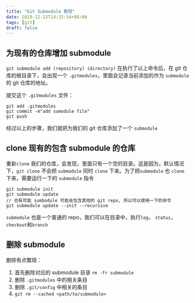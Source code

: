 ```yaml
---
title: "Git Submodule 教程"
date: 2019-12-22T14:32:54+08:00
tags: [git]
draft: false
---
```


## 为现有的仓库增加 submodule

`git submodule add (repository) (directory)`
在执行了以上命令后，在 git 仓库的根目录下，会出现一个 `.gitmodules`，里面会记录当前添加的作为 `submodule` 的 git 仓库的地址。

提交这个 `.gitmodules` 文件：
```
git add .gitmodules
git commit -m"add sumodule file"
git push
```

经过以上的步骤，我们就把为我们的 git 仓库添加了一个 `submodule`


## clone 现有的包含 submodule 的仓库

重新`clone` 我们的仓库，会发现，里面只有一个空的目录。这是因为，默认情况下，`git clone` 不会把 `submodule` 同时 `clone` 下来。为了把`submodule` 也 `clone` 下来，需要运行一下的 `submodule` 指令

```
git submodule init
git submodule update
// 也有可能 sumbodule 可能会包含其他的 git repo, 所以可以使用一下的命令
git submodule update --init --recursive

```

`submodule` 也是一个普通的 repo，我们可以在目录中，执行`log`， `status`， `checkout`和`branch`


## 删除 submodule 

删除有点繁琐：

1. 首先删除对应的 submodule 目录 `rm -fr submodule`
2. 删除 `.gitmodules` 中的相关条目
3. 删除 `.git/config` 中相关的条目
4. `git rm --cached <path/to/submodule>`































